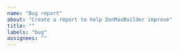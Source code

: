 ```yaml
---
name: "Bug report"
about: "Create a report to help ZenMaxBuilder improve"
title: ""
labels: "bug"
assignees: ""
---
```


<!-- Please search existing issues to avoid creating duplicates. -->
